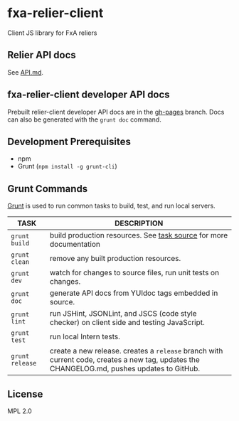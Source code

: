 fxa-relier-client
=================

Client JS library for FxA reliers

## Relier API docs
See [API.md](./API.md).

## fxa-relier-client developer API docs
Prebuilt relier-client developer API docs are in the [gh-pages](https://github.com/mozilla/fxa-relier-client/tree/gh-pages) branch. Docs can also be generated with the `grunt doc` command.

## Development Prerequisites

* npm
* Grunt (`npm install -g grunt-cli`)

## Grunt Commands

[Grunt](http://gruntjs.com/) is used to run common tasks to build, test, and run local servers.

| TASK | DESCRIPTION |
|------|-------------|
| `grunt build` | build production resources. See [task source](grunttasks/build.js) for more documentation |
| `grunt clean` | remove any built production resources. |
| `grunt dev` | watch for changes to source files, run unit tests on changes. |
| `grunt doc` | generate API docs from YUIdoc tags embedded in source. |
| `grunt lint` | run JSHint, JSONLint, and JSCS (code style checker) on client side and testing JavaScript. |
| `grunt test` | run local Intern tests. |
| `grunt release` | create a new release. creates a `release` branch with current code, creates a new tag, updates the CHANGELOG.md, pushes updates to GitHub. |

## License

MPL 2.0
